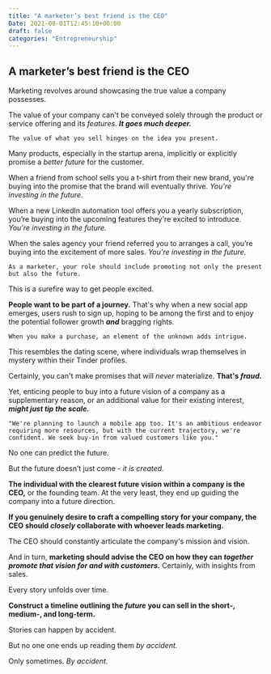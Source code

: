 ```yaml
---
title: "A marketer’s best friend is the CEO"
Date: 2021-08-01T12:45:10+00:00
draft: false
categories: "Entrepreneurship"
---
```

## A marketer’s best friend is the CEO

Marketing revolves around showcasing the true value a company possesses.

The value of your company can't be conveyed solely through the product or service offering and its *features*. ***It goes much deeper.***

`The value of what you sell hinges on the idea you present.`

Many products, especially in the startup arena, implicitly or explicitly promise a *better future* for the customer.

When a friend from school sells you a t-shirt from their new brand, you're buying into the promise that the brand will eventually thrive. *You're investing in the future.*

When a new LinkedIn automation tool offers you a yearly subscription, you’re buying into the upcoming features they're excited to introduce. *You're investing in the future.*

When the sales agency your friend referred you to arranges a call, you’re buying into the excitement of more sales. *You're investing in the future.*

`As a marketer, your role should include promoting not only the present but also the future.`

This is a surefire way to get people excited.

**People want to be part of a journey.** That's why when a new social app emerges, users rush to sign up, hoping to be among the first and to enjoy the potential follower growth ***and*** bragging rights.

`When you make a purchase, an element of the unknown adds intrigue.`

This resembles the dating scene, where individuals wrap themselves in mystery within their Tinder profiles.

Certainly, you can't make promises that will *never* materialize. **That's *fraud.***

Yet, enticing people to buy into a future vision of a company as a supplementary reason, or an additional value for their existing interest, ***might just tip the scale.***

`"We're planning to launch a mobile app too. It's an ambitious endeavor requiring more resources, but with the current trajectory, we're confident. We seek buy-in from valued customers like you."`

No one can predict the future.

But the future doesn’t just come - *it is created.*

**The individual with the clearest future vision within a company is the CEO,** or the founding team. At the very least, they end up guiding the company into a future direction.

**If you genuinely desire to craft a compelling story for your company, the CEO should *closely* collaborate with whoever leads marketing.**

The CEO should constantly articulate the company's mission and vision.

And in turn, **marketing should advise the CEO on how they can *together promote that vision for and with customers.*** Certainly, with insights from sales.

Every story unfolds over time.

**Construct a timeline outlining the *future* you can sell in the short-, medium-, and long-term.**

Stories can happen by accident.

But no one one ends up reading them *by accident.*

Only sometimes. *By accident.*